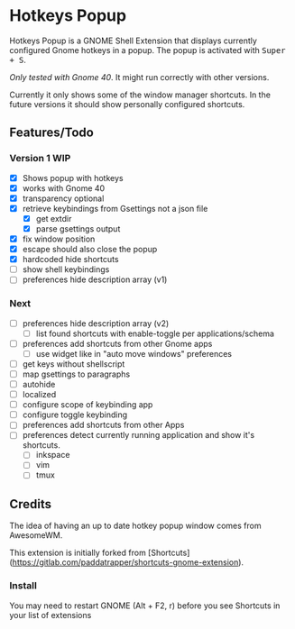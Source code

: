 # Hotkeys Popup

Hotkeys Popup is a GNOME Shell Extension that displays currently configured
Gnome hotkeys in a popup. The popup is activated with <kbd>Super + S</kbd>.

*Only tested with Gnome 40*. It might run correctly with other versions.

Currently it only shows some of the window manager shortcuts. In the future
versions it should show personally configured shortcuts.

## Features/Todo

### Version 1 WIP

- [x] Shows popup with hotkeys
- [x] works with Gnome 40
- [x] transparency optional
- [x] retrieve keybindings from Gsettings not a json file
  - [x] get extdir
  - [x] parse gsettings output
- [x] fix window position
- [x] escape should also close the popup
- [x] hardcoded hide shortcuts
- [ ] show shell keybindings
- [ ] preferences hide description array (v1)

### Next

- [ ] preferences hide description array (v2)
  - [ ] list found shortcuts with enable-toggle per applications/schema
- [ ] preferences add shortcuts from other Gnome apps
  - [ ] use widget like in "auto move windows" preferences
- [ ] get keys without shellscript
- [ ] map gsettings to paragraphs
- [ ] autohide
- [ ] localized
- [ ] configure scope of keybinding app
- [ ] configure toggle keybinding
- [ ] preferences add shortcuts from other Apps
- [ ] preferences detect currently running application and show it's shortcuts.
  - [ ] inkspace
  - [ ] vim
  - [ ] tmux

## Credits

The idea of having an up to date hotkey popup window comes from AwesomeWM.

This extension is initially forked from [Shortcuts]
(https://gitlab.com/paddatrapper/shortcuts-gnome-extension).

### Install

You may need to restart GNOME (Alt + F2, r) before you see Shortcuts in your
list of extensions
